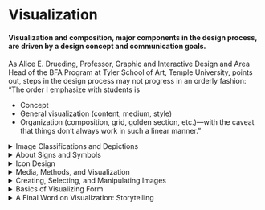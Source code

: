 # Visualization
#### Visualization and composition, major components in the design process, are driven by a design concept and communication goals.

As Alice E. Drueding, Professor, Graphic and Interactive Design and Area Head of the BFA Program at Tyler School of Art, Temple University, points out, steps in the design process may not progress in an orderly fashion: “The order I emphasize with students is
- Concept
- General visualization (content, medium, style) 
- Organization (composition, grid, golden section, etc.)—with the caveat that things don’t always work in such a linear manner.”

<details>
  <summary>Image Classifications and Depictions</summary>

  #### Graphic designers work with two main components: type and images. 
  - Type can be created in a variety of ways—computer generated, hand drawn, handmade, found, or photographed. 
  - Images is a broad term encompassing a great variety of representational, abstract, or nonobjective images—photographs, illustrations, drawings, paintings, prints, pictographs, signs, symbols, maps, diagrams, optical illusions, patterns, and graphic elements and marks; images are also called visuals.
  - Classifying images helps you understand the range and how to depict them to meet your communication goals.

    ![Classifying images](./ClassifyingImages-1.jpg "Classifying images")
    - Notation: a linear, reductive visual that captures the essence of its subject, characterized by its minimalism.
    - Pictograph: an elemental, universal picture denoting an object, activity, place, or person captured through shape—for example, the images denoting gender on restroom doors.
    - Silhouette: the articulated shape of an object or subject taking its specificity into account (as opposed to the more elemental form of a pictograph).
    - Linear: a shape or form described predominantly by use of line.
    - Contour: a shape or form depicted through the linear outline of an object’s or subject’s boundaries.
    - Light and Shadow: using light and shadow to describe form and the illusion of three-dimensional space. This most closely simulates how we perceive forms in nature. Also, a logical flow of light, as it touches and describes forms, can help unify a composition. An extreme use of light and shadow is called chiaroscuro (also called claire-obscure).
    - Naturalistic: a visual appearance or style created by full color or tone using light and shadow that attempts to replicate an object or subject as it is perceived in nature; also called realistic. (Please note, in modern and contemporary fine art theory and criticism, the terms naturalism and realism are defined differently and represent different
    schools of thought.)
    - Expressionistic: a style of visualization characterized by a highly stylized or subjective interpretation, with an emphasis on the psychological or spiritual meaning. There is no strict adherence to things as they appear in nature, as opposed to naturalism.

    There are three basic classifications of depiction as they directly refer to and then move away from what we see in nature:

    ![Classifying images](./ClassifyingImages-2.jpg "Classifying images")
    - Representational: a rendering that attempts to replicate actual objects as seen in nature. The viewer recognizes the image; also called pictorial or figurative.
    - Abstraction: a simple or complex rearrangement, alteration, or distortion of the representation of natural appearance, used for stylistic distinction and/or communication purposes.
    - Nonobjective: a purely invented visual that is not derived from anything visually perceived. It does not relate to any object in nature and does not literally represent a person, place, or thing; also called nonrepresentational.
  
</details>


<details>
  <summary>About Signs and Symbols</summary>

  Graphic design signifies. 
  Graphic design represents. 
  Graphic design communicates. 

  From the theory of semiotics, the study of signs and symbols, we have a classification of signs—what they mean and how they are used in graphic design.

  - Sign: a visual mark or a part of language that denotes
another thing. For example, the word dog and a pictograph
of a dog are both signs used to represent “dog”; the $ denotes
money; the written letter H is a sign for a spoken sound.
  - Icon: a visual (pictorial image or symbol) to represent
objects, actions, and concepts. An icon resembles the thing
it represents or, at a minimum, shares a quality with it. It
can be a photograph, a pictorial representation, an elemen-
tal visual (think magnifying glass desktop icon), arbitrary
(think radioactive sign), or symbolic (think lightning bolt
to represent electricity).
  - Index: a sign that signifies through a direct relationship
between the sign and the object, without describing or
resembling the thing signified. There are a variety of ways
this happens: whether as a cue that makes the viewer think
of the reference (for example, a pacifier is an indexical sign
for an infant), by its proximity to it (for example, a diver
down flag means someone is under water and you must
steer clear of the area), by actually pointing to the thing
signified (an arrow at an intersection on a roadside), or by
being physical evidence of it (for example, a photogram of
a hand or a hoof print on the ground).
  - Symbol: a visual that has an arbitrary or conventional
relationship between the signifier and the thing signi-
fied. We decode meaning through learned associations
(for example, a dove has become accepted as a symbol of
peace). Spoken or written words are symbols as well.
  - Some symbols take on greater meaning than most other
symbols due to their context and roles in religion, cul-
ture, history, or society. Examples include the cross in
Christianity, the phoenix for eternal life, the ankh for
life associated with ancient Egypt, the Star of David in
Judaism, and the yin–yang, which is the Chinese symbol of
the interplay of forces in the universe. It is hard to think of
antiwar protest posters without thinking of the nuclear dis-
armament symbol designed by Gerald Holton in 1956. This
graphic, a circle with a few lines in it, stands for something
as profound as the idea of peace.

   #### Signs and symbols—reductive images—serve many functions in graphic design. 

   - ```They can be stand-alone images``` such as a pictograph of a woman on a restroom door, a desktop or mobile icon, 
   - ```or components of a broader design solution``` such as a sign system that is part of a visual identity program. They serve as icons for mobile web and apps. Icons are also referred to as symbol signs.

   #### So much information must be universally understood crossing language and cultural barriers. 

   - Signs or icons in the form of pictographs—visual, nonverbal communication—are characterized by elemental forms. These graphics depict universal, immediately recognizable objects, places, human gestures, and actions, which are easily deciphered by all; they are also called pictograms.

   #### [ISOTYPE](http://www.gerdarntz.org/isotype.html)

   The International System Of Typographic Picture Education was developed in the twentieth-century by the Viennese social scientist and philosopher Otto Neurath as a method for visual statistics. Gerd Arntz was the designer tasked with making Isotype’s pictograms and visual signs. Arntz designed around 4000 such signs, which symbolized key data from industry, demographics, politics, and economy. The pictograms designed by Arntz were systematically employed in combination with stylized maps and diagrams. Neurath and Arntz made extensive collections of visual statistics in this manner, and their system became a world-wide emulated example of what we now term: infographics.

   Otto Neurath’s goals were to aid people by directly illustrat-
ing information about the world for those who were illiterate,
or could just barely read, as well as by designing information
that could be universally understood, overcoming barriers of
language and culture.

   - Information graphics in the form of icons are also used to
help people navigate spaces or life issues. Wayfinding systems,
used internationally, assist and guide visitors and tourists to find what they are looking for in museums, airports, zoos, and
city centers. The Talk Chart, a communication device, is an
example of information design . Using the 81
⁄2" 311" laminated pointing chart, people in healthcare facilities
who cannot speak due to stroke, aphasia, or other physical
challenges can now make their needs known to family and
staff by pointing to the graphic symbols or letters of the alpha-
bet that appear on the chart.

   - The primary objective of the Disability Access Symbols Project
is for organizations to use these to better serve their audiences with disabilities. The Graphic Artists Guild

   Foundation explains:
   “The project was extremely challenging in terms of design
because the client insisted on having organizations representing
people with various disabilities review and comment on the
proposed symbols. With the help of a disability consultant, we
were able to reach consensus among all these groups and still
achieve the primary objective—for organizations to use these
symbols to better serve their audiences with disabilities.
“Several existing symbols did not meet the standards we
established and needed redesign. For example, the old symbol
for Assistive Listening Systems focused on the disability (an
ear with a diagonal bar through it). The new symbol focuses on
the accommodation to the disability, i.e., a device that amplifies
sound for people who have difficulty hearing. Other upgraded
symbols include Sign Language Interpreted, Access (Other than
Print or Braille) for Individuals Who Are Blind or Have Low Vision,
and the International Symbol of Accessibility. A new symbol for
Audio Description for TV, Video and Film was developed which,
through design, proved less likely to degenerate when subjected
to frequent photocopying.”


#### Use of Signs and Symbols


  
</details>


<details>
  <summary>Icon Design</summary>

  Icons and icon systems are used for print, environmental graphics, or screen. They have become more ubiquitous due to the proliferation of screen media and their significant roles in websites, mobile apps and more. Across media, you have many of the same considerations:
- Who is the audience?
- At what size will the icons be seen?
- What is the context and where will the icons be seen—on screen, close-up, lighted, from a distance, in print? At which perspective or angle? What are the communication goals? What do the icons
- represent—actions, figures, places, objects, creatures?
- How reductive or elemental do they need to be to work? Totally no-frills?
- Are the icons part of a system?
- Which style will work across the system and is appropriate for the entire design project?

  #### Icon Design Tips
    - Accurately depict the shape of the object to allow users to recog-
    nize and decipher the icon at a glance.
    - Aim for elemental form. Economy of form trumps intricacy
    or complexity. Details and any excess information may
    confuse the user, especially on smaller screens.
    - Represent an image from its most characteristic angle.
    - Select commonly recognizable images that people around the
    world will be able to understand.
    - Select color and/or values for impact, legibility, meaning, brand
    storytelling, and context (for example, icons inside toolbar
    buttons are not in color).
    - Treat all icons in a system consistently in terms of style of
    visualization, perspective, and near and far. For example,
    as a general rule, if one icon is cropped, they should all be
    cropped. If one icon is seen in full view from straight on, all
    should be depicted similarly.
    - Use a consistent single light source on all icon objects, if using
    light and shadow to depict form.
    - Icons should work well on both white and black backgrounds.
    - Scale the icon for different sizes (1,024 3 1,024 pixels; 512 3 512 pixels; 256 3 256 pixels; 128 3 128 pixels; 32 3 32 pixels; 16 3 16 pixels).

When icons function as part of a larger design solution, such as a mobile app, a desktop application, a wayfinding program, or a website, their design is considered in relation to the broader context and project, ensuring they function as standalone solutions, achieving communication goals, and within the broader context.

Designing a system requires a clear design concept and a consistent use of scale, perspective, shapes, and formal elements, such as line, color, and texture. The signs or icons in a system must look as if they belong to the same family. At times, more than one designer in a design studio will work to produce a system. It is imperative to establish a firm design concept, style, and vocabulary of shapes for the system to look like it was created by one hand and mind, as in the complete set of fifty passenger and pedestrian symbols developed by the AIGA (American Institute of Graphic Arts).

  
</details>


<details>
  <summary>Media, Methods, and Visualization</summary>
  
</details>


<details>
  <summary>Creating, Selecting, and Manipulating Images</summary>
  
</details>


<details>
  <summary>Basics of Visualizing Form</summary>
  
</details>


<details>
  <summary>A Final Word on Visualization: Storytelling</summary>
  
</details>

